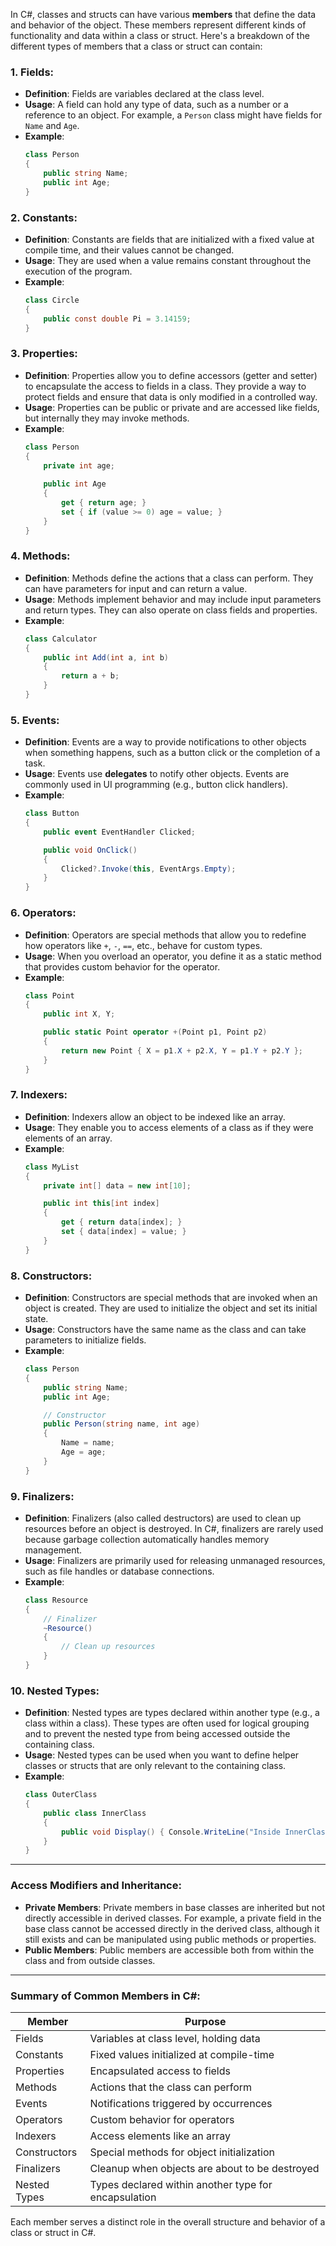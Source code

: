 In C#, classes and structs can have various **members** that define the data and behavior of the object. These members represent different kinds of functionality and data within a class or struct. Here's a breakdown of the different types of members that a class or struct can contain:

### 1. **Fields**:
   - **Definition**: Fields are variables declared at the class level.
   - **Usage**: A field can hold any type of data, such as a number or a reference to an object. For example, a `Person` class might have fields for `Name` and `Age`.
   - **Example**:
     ```csharp
     class Person
     {
         public string Name;
         public int Age;
     }
     ```

### 2. **Constants**:
   - **Definition**: Constants are fields that are initialized with a fixed value at compile time, and their values cannot be changed.
   - **Usage**: They are used when a value remains constant throughout the execution of the program.
   - **Example**:
     ```csharp
     class Circle
     {
         public const double Pi = 3.14159;
     }
     ```

### 3. **Properties**:
   - **Definition**: Properties allow you to define accessors (getter and setter) to encapsulate the access to fields in a class. They provide a way to protect fields and ensure that data is only modified in a controlled way.
   - **Usage**: Properties can be public or private and are accessed like fields, but internally they may invoke methods.
   - **Example**:
     ```csharp
     class Person
     {
         private int age;
         
         public int Age
         {
             get { return age; }
             set { if (value >= 0) age = value; }
         }
     }
     ```

### 4. **Methods**:
   - **Definition**: Methods define the actions that a class can perform. They can have parameters for input and can return a value.
   - **Usage**: Methods implement behavior and may include input parameters and return types. They can also operate on class fields and properties.
   - **Example**:
     ```csharp
     class Calculator
     {
         public int Add(int a, int b)
         {
             return a + b;
         }
     }
     ```

### 5. **Events**:
   - **Definition**: Events are a way to provide notifications to other objects when something happens, such as a button click or the completion of a task.
   - **Usage**: Events use **delegates** to notify other objects. Events are commonly used in UI programming (e.g., button click handlers).
   - **Example**:
     ```csharp
     class Button
     {
         public event EventHandler Clicked;

         public void OnClick()
         {
             Clicked?.Invoke(this, EventArgs.Empty);
         }
     }
     ```

### 6. **Operators**:
   - **Definition**: Operators are special methods that allow you to redefine how operators like `+`, `-`, `==`, etc., behave for custom types.
   - **Usage**: When you overload an operator, you define it as a static method that provides custom behavior for the operator.
   - **Example**:
     ```csharp
     class Point
     {
         public int X, Y;

         public static Point operator +(Point p1, Point p2)
         {
             return new Point { X = p1.X + p2.X, Y = p1.Y + p2.Y };
         }
     }
     ```

### 7. **Indexers**:
   - **Definition**: Indexers allow an object to be indexed like an array.
   - **Usage**: They enable you to access elements of a class as if they were elements of an array.
   - **Example**:
     ```csharp
     class MyList
     {
         private int[] data = new int[10];

         public int this[int index]
         {
             get { return data[index]; }
             set { data[index] = value; }
         }
     }
     ```

### 8. **Constructors**:
   - **Definition**: Constructors are special methods that are invoked when an object is created. They are used to initialize the object and set its initial state.
   - **Usage**: Constructors have the same name as the class and can take parameters to initialize fields.
   - **Example**:
     ```csharp
     class Person
     {
         public string Name;
         public int Age;

         // Constructor
         public Person(string name, int age)
         {
             Name = name;
             Age = age;
         }
     }
     ```

### 9. **Finalizers**:
   - **Definition**: Finalizers (also called destructors) are used to clean up resources before an object is destroyed. In C#, finalizers are rarely used because garbage collection automatically handles memory management.
   - **Usage**: Finalizers are primarily used for releasing unmanaged resources, such as file handles or database connections.
   - **Example**:
     ```csharp
     class Resource
     {
         // Finalizer
         ~Resource()
         {
             // Clean up resources
         }
     }
     ```

### 10. **Nested Types**:
   - **Definition**: Nested types are types declared within another type (e.g., a class within a class). These types are often used for logical grouping and to prevent the nested type from being accessed outside the containing class.
   - **Usage**: Nested types can be used when you want to define helper classes or structs that are only relevant to the containing class.
   - **Example**:
     ```csharp
     class OuterClass
     {
         public class InnerClass
         {
             public void Display() { Console.WriteLine("Inside InnerClass!"); }
         }
     }
     ```

---

### Access Modifiers and Inheritance:
   - **Private Members**: Private members in base classes are inherited but not directly accessible in derived classes. For example, a private field in the base class cannot be accessed directly in the derived class, although it still exists and can be manipulated using public methods or properties.
   - **Public Members**: Public members are accessible both from within the class and from outside classes.

---

### Summary of Common Members in C#:
| **Member**       | **Purpose**                                             |
|------------------|---------------------------------------------------------|
| Fields           | Variables at class level, holding data                  |
| Constants        | Fixed values initialized at compile-time                 |
| Properties       | Encapsulated access to fields                           |
| Methods          | Actions that the class can perform                       |
| Events           | Notifications triggered by occurrences                   |
| Operators        | Custom behavior for operators                            |
| Indexers         | Access elements like an array                           |
| Constructors     | Special methods for object initialization                |
| Finalizers       | Cleanup when objects are about to be destroyed           |
| Nested Types     | Types declared within another type for encapsulation     |

Each member serves a distinct role in the overall structure and behavior of a class or struct in C#.